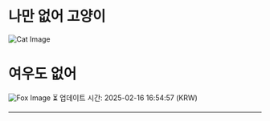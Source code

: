 
# 나만 없어 고양이

![Cat Image](https://cdn2.thecatapi.com/images/14g.gif)

# 여우도 없어
![Fox Image](https://randomfox.ca/images/57.jpg)
⏳ 업데이트 시간: 2025-02-16 16:54:57 (KRW)

---

